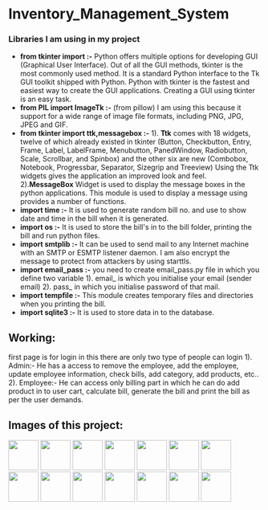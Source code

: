 # Inventory_Management_System

### Libraries I am using in my project

- **from tkinter import   :-** Python offers multiple options for developing GUI (Graphical User Interface). Out of all the GUI methods, tkinter is the most commonly used method. It is a standard Python interface to the Tk GUI toolkit shipped with Python. Python with tkinter is the fastest and easiest way to create the GUI applications. Creating a GUI using tkinter is an easy task.
- **from PIL import ImageTk    :-** (from pillow) I am using this because it support for a wide range of image file formats, including PNG, JPG, JPEG and GIF.
- **from tkinter import ttk,messagebox :-** 1). **Ttk** comes with 18 widgets, twelve of which already existed in tkinter (Button, Checkbutton, Entry, Frame, Label, LabelFrame, Menubutton, PanedWindow, Radiobutton, Scale, Scrollbar, and Spinbox) and the other six are new (Combobox, Notebook, Progressbar, Separator, Sizegrip and Treeview) Using the Ttk widgets gives the application an improved look and feel.
2).**MessageBox** Widget is used to display the message boxes in the python applications. This module is used to display a message using provides a number of functions.
- **import time          :-** It is used to generate random bill no. and use to show date and time in the bill when it is generated.
- **import os            :-** It is used to store the bill's in to the bill folder, printing the bill and run python files.
- **import smtplib       :-** It can be used to send mail to any Internet machine with an SMTP or ESMTP listener daemon. I am also encrypt the message to protect from attackers by using starttls. 
- **import email_pass    :-** you need to create email_pass.py file in which you define two variable 1). email_  is which you initialise your email (sender email) 2). pass_  in which you initialise password of that mail.
- **import tempfile      :-** This module creates temporary files and directories when you printing the bill.
- **import sqlite3       :-** It is used to store data in to the database.

## Working:
first page is for login in this there are only two type of people can login 1). Admin:- He has a access to remove the employee, add the employee, update employee information, check bills, add category, add products, etc.. 2). Employee:- He can access only billing part in which he can do add product in to user cart, calculate bill, generate the bill and print the bill as per the user demands.

## Images of this project:

<code><img height="60" src="https://user-images.githubusercontent.com/89255942/132175103-7f754056-d916-4fa4-b8d9-962105e5b472.png"></code>
<code><img height="60" src="https://user-images.githubusercontent.com/89255942/132175224-dceb0fd5-63fc-4cc1-8c66-4bb955cb2b02.png"></code>
<code><img height="60" src="https://user-images.githubusercontent.com/89255942/132175225-c8ae936f-38cf-4d19-b05c-77557bf3b0d5.png"></code>
<code><img height="60" src="https://user-images.githubusercontent.com/89255942/132175226-50a4b641-696e-41f8-87a9-4e04f93e752c.png"></code>
<code><img height="60" src="https://user-images.githubusercontent.com/89255942/132175230-13be7da7-f799-4b41-a8e5-16b5ff96f52c.png"></code>
<code><img height="60" src="https://user-images.githubusercontent.com/89255942/132175232-8d40fb4f-dc53-4d7b-9ba9-cb13b1ec621e.png"></code>
<code><img height="60" src="https://user-images.githubusercontent.com/89255942/132175233-ae89585f-93ec-4fde-9c30-5424fcf3dff1.png"></code>
<code><img height="60" src="https://user-images.githubusercontent.com/89255942/132175201-681389ec-9e87-4d90-b8b1-85c3f70ed85b.png"></code>
<code><img height="60" src="https://user-images.githubusercontent.com/89255942/132175208-f2e6a5b3-fb72-4ace-9970-2bd30d7defc6.png"></code>
<code><img height="60" src="https://user-images.githubusercontent.com/89255942/132175210-5a1f200e-c03e-4866-a78a-18c93a478172.png"></code>
<code><img height="60" src="https://user-images.githubusercontent.com/89255942/132175212-f5a39348-7f6d-4e76-abe5-2161d9080342.png"></code>
<code><img height="60" src="https://user-images.githubusercontent.com/89255942/132175215-b574c615-0249-44b8-b4ec-482a7a7975ea.png"></code>
<code><img height="60" src="https://user-images.githubusercontent.com/89255942/132175220-2f7c1021-ee37-41b1-8f62-6505508d59bc.png"></code>
<code><img height="60" src="https://user-images.githubusercontent.com/89255942/132175222-46bcf7c4-aabf-424f-b051-683b582c1389.png"></code>


